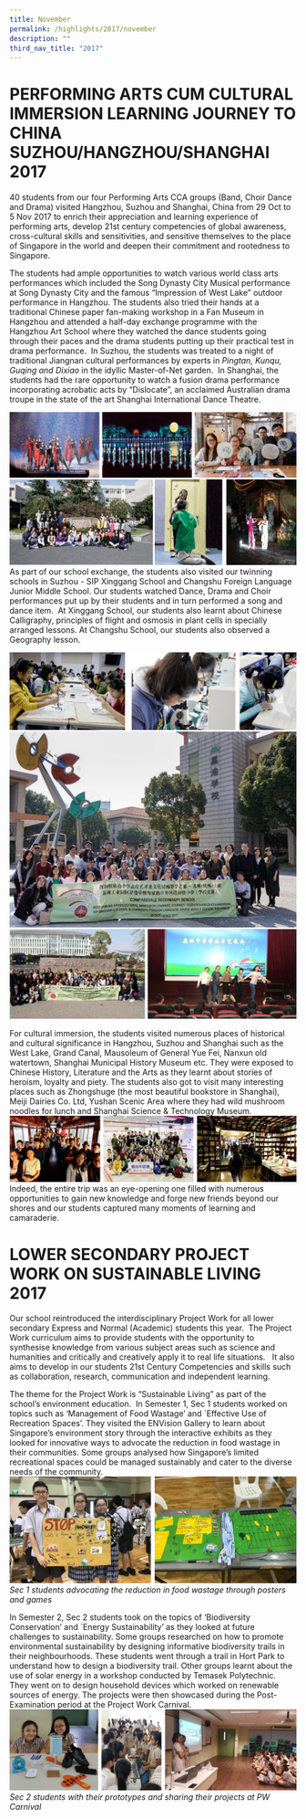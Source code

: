 ```yaml
---
title: November
permalink: /highlights/2017/november
description: ""
third_nav_title: "2017"
---
```

# PERFORMING ARTS CUM CULTURAL IMMERSION LEARNING JOURNEY TO CHINA SUZHOU/HANGZHOU/SHANGHAI 2017

40 students from our four Performing Arts CCA groups (Band, Choir Dance and Drama) visited Hangzhou, Suzhou and Shanghai, China from 29 Oct to 5 Nov 2017 to enrich their appreciation and learning experience of performing arts, develop 21st century competencies of global awareness, cross-cultural skills and sensitivities, and sensitive themselves to the place of Singapore in the world and deepen their commitment and rootedness to Singapore.  
  
The students had ample opportunities to watch various world class arts performances which included the Song Dynasty City Musical performance at Song Dynasty City and the famous “Impression of West Lake” outdoor performance in Hangzhou. The students also tried their hands at a traditional Chinese paper fan-making workshop in a Fan Museum in Hangzhou and attended a half-day exchange programme with the Hangzhou Art School where they watched the dance students going through their paces and the drama students putting up their practical test in drama performance.  In Suzhou, the students was treated to a night of traditional Jiangnan cultural performances by experts in _Pingtan, Kunqu, Guqing and Dixiao_ in the idyllic Master-of-Net garden.  In Shanghai, the students had the rare opportunity to watch a fusion drama performance incorporating acrobatic acts by “Dislocate”, an acclaimed Australian drama troupe in the state of the art Shanghai International Dance Theatre.

![](/images/perchina1.jpeg)
![](/images/perchina2.jpeg)
As part of our school exchange, the students also visited our twinning schools in Suzhou - SIP Xinggang School and Changshu Foreign Language Junior Middle School. Our students watched Dance, Drama and Choir performances put up by their students and in turn performed a song and dance item.  At Xinggang School, our students also learnt about Chinese Calligraphy, principles of flight and osmosis in plant cells in specially arranged lessons. At Changshu School, our students also observed a Geography lesson.

![](/images/perchina3.jpeg)
![](/images/perchina4.jpeg)
![](/images/perchina5.jpeg)

For cultural immersion, the students visited numerous places of historical and cultural significance in Hangzhou, Suzhou and Shanghai such as the West Lake, Grand Canal, Mausoleum of General Yue Fei, Nanxun old watertown, Shanghai Municipal History Museum etc. They were exposed to Chinese History, Literature and the Arts as they learnt about stories of heroism, loyalty and piety. The students also got to visit many interesting places such as Zhongshuge (the most beautiful bookstore in Shanghai), Meiji Dairies Co. Ltd, Yushan Scenic Area where they had wild mushroom noodles for lunch and Shanghai Science & Technology Museum.
![](/images/perchina.jpeg)
Indeed, the entire trip was an eye-opening one filled with numerous opportunities to gain new knowledge and forge new friends beyond our shores and our students captured many moments of learning and camaraderie.

# LOWER SECONDARY PROJECT WORK ON SUSTAINABLE LIVING 2017

Our school reintroduced the interdisciplinary Project Work for all lower secondary Express and Normal (Academic) students this year.  The Project Work curriculum aims to provide students with the opportunity to synthesise knowledge from various subject areas such as science and humanities and critically and creatively apply it to real life situations.   It also aims to develop in our students 21st Century Competencies and skills such as collaboration, research, communication and independent learning.  
  
The theme for the Project Work is “Sustainable Living” as part of the school’s environment education.  In Semester 1, Sec 1 students worked on topics such as ‘Management of Food Wastage’ and \`Effective Use of Recreation Spaces’. They visited the ENVision Gallery to learn about Singapore’s environment story through the interactive exhibits as they looked for innovative ways to advocate the reduction in food wastage in their communities. Some groups analysed how Singapore’s limited recreational spaces could be managed sustainably and cater to the diverse needs of the community.
![](/images/lower.jpeg)
*Sec 1 students advocating the reduction in food wastage through posters and games*

In Semester 2, Sec 2 students took on the topics of ‘Biodiversity Conservation’ and \`Energy Sustainability’ as they looked at future challenges to sustainability. Some groups researched on how to promote environmental sustainability by designing informative biodiversity trails in their neighbourhoods. These students went through a trail in Hort Park to understand how to design a biodiversity trail. Other groups learnt about the use of solar energy in a workshop conducted by Temasek Polytechnic. They went on to design household devices which worked on renewable sources of energy. The projects were then showcased during the Post-Examination period at the Project Work Carnival.
![](/images/lower1.jpeg)
_Sec 2 students with their prototypes and sharing their projects at PW Carnival_